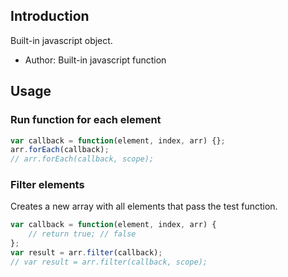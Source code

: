 ## Introduction

Built-in javascript object.

- Author: Built-in javascript function

## Usage

### Run function for each element

```javascript
var callback = function(element, index, arr) {};
arr.forEach(callback);
// arr.forEach(callback, scope);
```

### Filter elements

Creates a new array with all elements that pass the test function.

```javascript
var callback = function(element, index, arr) {
    // return true; // false
};
var result = arr.filter(callback);
// var result = arr.filter(callback, scope);
```